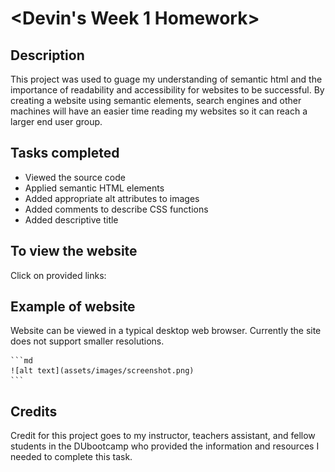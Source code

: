 # <Devin's Week 1 Homework>

## Description
This project was used to guage my understanding of semantic html and the importance of readability and accessibility for websites to be successful. By creating a website using semantic elements, search engines and other machines will have an easier time reading my websites so it can reach a larger end user group. 

## Tasks completed
- Viewed the source code
- Applied semantic HTML elements
- Added appropriate alt attributes to images
- Added comments to describe CSS functions
- Added descriptive title

## To view the website 
Click on provided links:



## Example of website
Website can be viewed in a typical desktop web browser. Currently the site does not support smaller resolutions.

    ```md
    ![alt text](assets/images/screenshot.png)
    ```

## Credits
Credit for this project goes to my instructor, teachers assistant, and fellow students in the DUbootcamp who provided the information and resources I needed to complete this task.